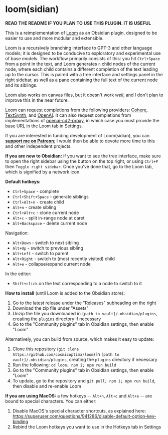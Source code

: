 # loom(sidian)

**READ THE README IF YOU PLAN TO USE THIS PLUGIN. IT IS USEFUL**

This is a reimplementation of [Loom](https://github.com/socketteer/loom) as an Obsidian plugin, designed to be easier to use and more modular and extensible.

Loom is a recursively branching interface to GPT-3 and other language models; it is designed to be conducive to exploratory and experimental use of base models. The workflow primarily consists of this: you hit `Ctrl+Space` from a point in the text, and Loom generates `n` child nodes of the current node, where each child contains a different completion of the text leading up to the cursor. This is paired with a tree interface and settings panel in the right sidebar, as well as a pane containing the full text of the current node and its siblings.

Loom also works on canvas files, but it doesn't work *well*, and I don't plan to improve this in the near future.

Loom can request completions from the following providers: [Cohere](https://docs.cohere.ai/docs), [TextSynth](https://textsynth.com/documentation.html), and [OpenAI](https://platform.openai.com/docs/introduction). It can also request completions from implementations of [openai-cd2-proxy](https://github.com/cosmicoptima/openai-cd2-proxy), in which case you must provide the base URL in the Loom tab in Settings.

If you are interested in funding development of Loom(sidian), you can **[support me on Patreon](https://patreon.com/parafactual)**; I would then be able to devote more time to this and other independent projects.

**If you are new to Obsidian:** if you want to see the tree interface, make sure to open the right sidebar using the button on the top right, or using `Ctrl+P` then `Toggle right sidebar`. Once you've done that, go to the Loom tab, which is signified by a network icon.

**Default hotkeys:**

- `Ctrl+Space` - complete
- `Ctrl+Shift+Space` - generate siblings
- `Ctrl+Alt+n` - create child
- `Alt+n` - create sibling
- `Ctrl+Alt+c` - clone current node
- `Alt+c` - split in-range node at caret
- `Alt+Backspace` - delete current node

Navigation:
- `Alt+Down` - switch to next sibling
- `Alt+Up` - switch to previous sibling
- `Alt+Left` - switch to parent
- `Alt+Right` - switch to (most recently visited) child
- `Alt+e` - collapse/expand current node

In the editor:
- `Shift+click` on the text corresponding to a node to switch to it

**How to install** (until Loom is added to the Obsidian store)**:**

1. Go to the latest release under the "Releases" subheading on the right
2. Download the zip file under "Assets"
3. Unzip the file you downloaded in `[path to vault]/.obsidian/plugins`, creating the `plugins` directory if necessary
4. Go to the "Community plugins" tab in Obsidian settings, then enable "Loom"

Alternatively, you can build from source, which makes it easy to update:

1. Clone this repository (`git clone https://github.com/cosmicoptima/loom`) in `[path to vault]/.obsidian/plugins`, creating the `plugins` directory if necessary
2. Run the following: `cd loom; npm i; npm run build`
3. Go to the "Community plugins" tab in Obsidian settings, then enable "Loom"
4. To update, go to the repository and `git pull; npm i; npm run build`, then disable and re-enable Loom

**If you are using MacOS:** a few hotkeys -- `Alt+n`, `Alt+c` and `Alt+e` -- are bound to special characters. You can either:

1. Disable MacOS's special character shortcuts, as explained here: https://superuser.com/questions/941286/disable-default-option-key-binding
2. Rebind the Loom hotkeys you want to use in the Hotkeys tab in Settings
